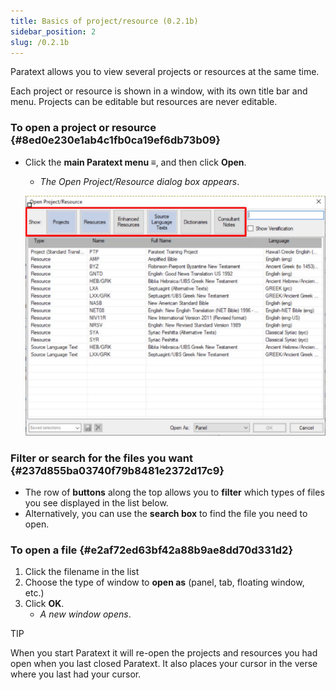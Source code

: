 ```yaml
---
title: Basics of project/resource (0.2.1b)
sidebar_position: 2
slug: /0.2.1b
---
```




Paratext allows you to view several projects or resources at the same time.


Each project or resource is shown in a window, with its own title bar and menu. Projects can be editable but resources are never editable.


### To open a project or resource {#8ed0e230e1ab4c1fb0ca19ef6db73b09}

- Click the **main Paratext menu ≡**, and then click **Open**.
	- _The Open Project/Resource dialog box appears_.

	![](/notion_imgs/1945082236.png)


### Filter or search for the files you want {#237d855ba03740f79b8481e2372d17c9}

- The row of **buttons** along the top allows you to **filter** which types of files you see displayed in the list below.
- Alternatively, you can use the **search box** to find the file you need to open.

### To open a file {#e2af72ed63bf42a88b9ae8dd70d331d2}

1. Click the filename in the list
1. Choose the type of window to **open as** (panel, tab, floating window, etc.)
1. Click **OK**.
	- _A new window opens_.

TIP


When you start Paratext it will re-open the projects and resources you had open when you last closed Paratext. It also places your cursor in the verse where you last had your cursor.

